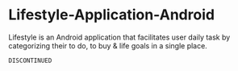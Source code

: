 # Lifestyle-Application-Android
Lifestyle is an Android application that facilitates user daily task by categorizing their to do, to buy &amp; life goals in a single place.

```
DISCONTINUED
```
